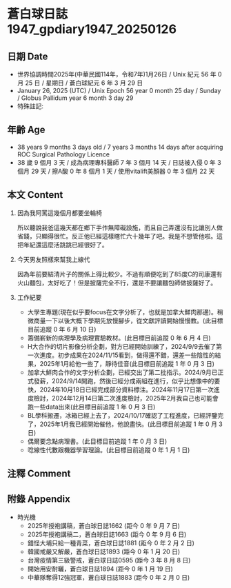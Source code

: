 [_metadata_:encoding]: - "utf-8"
[_metadata_:language]: - "zh-Hant-TW"
[_metadata_:fileformat]: - "markdown"
[_metadata_:MIME_type]: - "text/plain"
[_metadata_:markdown_version]: - "commonmark version 0.30"
[_metadata_:markdown_spec]: - "https://spec.commonmark.org/0.30/"

# 蒼白球日誌1947_gpdiary1947_20250126 #

## 日期 Date ##

* 世界協調時間2025年(中華民國114年，令和7年)1月26日 / Unix 紀元 56 年 0 月 25 日 / 星期日 / 蒼白球紀元 6 年 3 月 29 日
* January 26, 2025 (UTC) / Unix Epoch 56 year 0 month 25 day / Sunday / Globus Pallidum year 6 month 3 day 29
* 特殊註記:

## 年齡 Age ##

* 38 years 9 months 3 days old / 7 years 3 months 14 days after acquiring ROC Surgical Pathology Licence
* 38 歲 9 個月 3 天 / 成為病理專科醫師 7 年 3 個月 14 天 / 日誌被入侵 0 年 3 個月 29 天 / 擦A酸 0 年 8 個月 1 天 / 使用vitalift美顏器 0 年 3 個月 22 天

## 本文 Content ##

1. 因為我阿罵這幾個月都要坐輪椅

    所以聽說我爸這幾天都在鄉下手作無障礙設施，而且自己弄還沒有比讓別人做省錢，只顯得很忙。反正他已經這樣瞎忙六十幾年了吧。我是不想管他啦。這把年紀還這麼活跳跳已經很好了。

2. 今天男友照樣來幫我上線代

    因為年前要結清片子的關係上得比較少。不過有順便吃到了85度C的司康還有火山麵包，太好吃了！但是披薩完全不行，還是不要讓麵包師做披薩好了。

3. 工作紀要

    - 大學生專題(現在似乎要focus在文字分析了，也就是加拿大鮮肉那邊)。稍微商量一下以後大概下學期先放慢腳步，從文獻評讀開始慢慢教。(此目標目前追蹤 0 年 6 月 10 日)
    - 籌備嶄新的病理學及病理實驗教材。(此目標目前追蹤 0 年 6 月 4 日)
    - H大合作的切片影像分析企劃，對方已經開始訓練了，2024/9/9去催了第一次進度。初步成果在2024/11/15看到，做得還不錯，還差一些陰性的結果，2025年1月給他一些了，靜待佳音(此目標目前追蹤 1 年 0 月 3 日)
    - 加拿大鮮肉合作的文字分析企劃，已經交出了第二批指示。2024/9月已正式發薪，2024/9/14開跑，然後已經分成兩組在進行，似乎比想像中的要快，2024年10月18日已經完成部分資料標注。2024年11月17日第一次進度檢討，2024年12月14日第二次進度檢討，2025年2月我自己也可能會跑一些data出來(此目標目前追蹤 1 年 0 月 3 日)
    - BL學科搬遷，冰箱已經上去了，2024/10/17確認了工程進度，已經評鑒完了，2025年1月我已經開始催他，他說盡快。(此目標目前追蹤 1 年 0 月 3 日)
    - 偶爾要念點病理書。(此目標目前追蹤 1 年 0 月 3 日)
    - 唸線性代數跟機器學習理論。(此目標目前追蹤 0 年 1 月 1 日)

## 注釋 Comment ##


## 附錄 Appendix ##

* 時光機
    - 2025年授袍講稿，蒼白球日誌1662 (距今 0 年 9 月 7 日)
    - 2025年授袍講稿二，蒼白球日誌1663 (距今 0 年 9 月 6 日)
    - 錯怪大埔只給一種青菜，蒼白球日誌1881 (距今 0 年 2 月 2 日)
    - 韓國戒嚴又解嚴，蒼白球日誌1893 (距今 0 年 1 月 20 日)
    - 台灣疫情第三級警戒，蒼白球日誌0595 (距今 3 年 8 月 8 日)
    - 開始用安耐曬，蒼白球日誌1894 (距今 0 年 1 月 19 日)
    - 中華隊奪得12強冠軍，蒼白球日誌1883 (距今 0 年 2 月 0 日)
